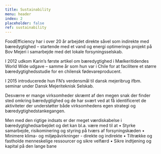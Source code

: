 ```yaml
---
title: Sustainability
menu: header
index: 2
placeholder: false
ref: sustainability
---
```

FoodEfficiency har i over 20 år arbejdet direkte såvel som indirekte med bæredygtighed – startende med et vand og energi optimerings projekt på Bov Mejeri i samarbejde med det lokale forsyningsselskab.

I 2012 udkom Karin’s første artikel om bæredygtighed i Mælkeritidendes World Wide udgave – samme år som hun var i Chile for at facilitere et større bæredygtighedsstudie for en chilensk fødevareproducent. 

I 2015 introducerede hun FN’s verdensmål til dansk mejeribrug ifbm. seminar under Dansk Mejeriteknisk Selskab.

Desværre er mange virksomheder skræmt af den megen snak der finder sted omkring bæredygtighed og de har svært ved at få identificeret de aktiviteter der understøtter både virksomhedens egen strategi og bæredygtighedstankegangen. 

Men med den rigtige indsats er der meget værdiskabelse i bæredygtighedsarbejdet og det kan bl.a. være med til at 
•	Styrke samarbejde, risikominering og styring på tværs af forsyningskæden 
•	Minimere klima- og miljøpåvirkninger - direkte og indirekte 
•	Tiltrække og fastholde menneskelige ressourcer og sikre velfærd
•	Sikre indtjening og kapital på den lange bane 

